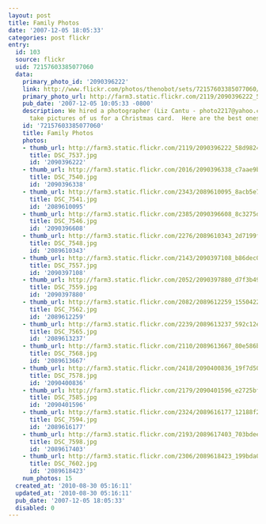 ```yaml
---
layout: post
title: Family Photos
date: '2007-12-05 18:05:33'
categories: post flickr
entry:
  id: 103
  source: flickr
  uid: 72157603385077060
  data:
    primary_photo_id: '2090396222'
    link: http://www.flickr.com/photos/thenobot/sets/72157603385077060/
    primary_photo_url: http://farm3.static.flickr.com/2119/2090396222_58d9824034_m.jpg
    pub_date: '2007-12-05 10:05:33 -0800'
    description: We hired a photographer (Liz Cantu - photo2217@yahoo.com) to come
      take pictures of us for a Christmas card.  Here are the best ones...
    id: '72157603385077060'
    title: Family Photos
    photos:
    - thumb_url: http://farm3.static.flickr.com/2119/2090396222_58d9824034_s.jpg
      title: DSC_7537.jpg
      id: '2090396222'
    - thumb_url: http://farm3.static.flickr.com/2016/2090396338_c7aae9b7f3_s.jpg
      title: DSC_7540.jpg
      id: '2090396338'
    - thumb_url: http://farm3.static.flickr.com/2343/2089610095_8acb5e79ce_s.jpg
      title: DSC_7541.jpg
      id: '2089610095'
    - thumb_url: http://farm3.static.flickr.com/2385/2090396608_8c3275d05a_s.jpg
      title: DSC_7546.jpg
      id: '2090396608'
    - thumb_url: http://farm3.static.flickr.com/2276/2089610343_2d7199fe6f_s.jpg
      title: DSC_7548.jpg
      id: '2089610343'
    - thumb_url: http://farm3.static.flickr.com/2143/2090397108_b86dec00ed_s.jpg
      title: DSC_7557.jpg
      id: '2090397108'
    - thumb_url: http://farm3.static.flickr.com/2052/2090397880_d7f3b49538_s.jpg
      title: DSC_7559.jpg
      id: '2090397880'
    - thumb_url: http://farm3.static.flickr.com/2082/2089612259_1550422dfb_s.jpg
      title: DSC_7562.jpg
      id: '2089612259'
    - thumb_url: http://farm3.static.flickr.com/2239/2089613237_592c12e274_s.jpg
      title: DSC_7565.jpg
      id: '2089613237'
    - thumb_url: http://farm3.static.flickr.com/2110/2089613667_80e586baba_s.jpg
      title: DSC_7568.jpg
      id: '2089613667'
    - thumb_url: http://farm3.static.flickr.com/2418/2090400836_19f7d50c35_s.jpg
      title: DSC_7578.jpg
      id: '2090400836'
    - thumb_url: http://farm3.static.flickr.com/2179/2090401596_e2725bf64d_s.jpg
      title: DSC_7585.jpg
      id: '2090401596'
    - thumb_url: http://farm3.static.flickr.com/2324/2089616177_12188f2170_s.jpg
      title: DSC_7594.jpg
      id: '2089616177'
    - thumb_url: http://farm3.static.flickr.com/2193/2089617403_703bdeefec_s.jpg
      title: DSC_7598.jpg
      id: '2089617403'
    - thumb_url: http://farm3.static.flickr.com/2306/2089618423_199bda0891_s.jpg
      title: DSC_7602.jpg
      id: '2089618423'
    num_photos: 15
  created_at: '2010-08-30 05:16:11'
  updated_at: '2010-08-30 05:16:11'
  pub_date: '2007-12-05 18:05:33'
  disabled: 0
---
```

